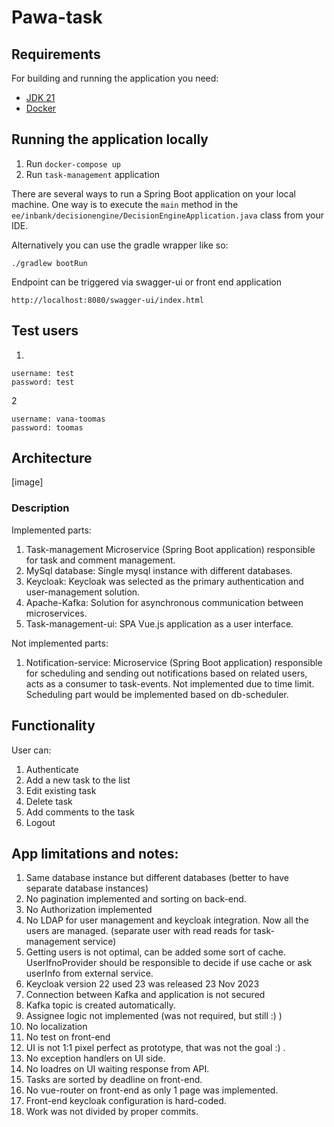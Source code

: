 # Pawa-task


## Requirements

For building and running the application you need:

- [JDK 21](https://jdk.java.net/21/)
- [Docker](https://www.docker.com/)

## Running the application locally

1. Run ```docker-compose up```
2. Run ```task-management``` application

There are several ways to run a Spring Boot application on your local machine. One way is to execute the `main` method in the `ee/inbank/decisionengine/DecisionEngineApplication.java` class from your IDE.

Alternatively you can use the gradle wrapper like so:

```shell
./gradlew bootRun
```

Endpoint can be triggered via swagger-ui or front end application

`http://localhost:8080/swagger-ui/index.html`


## Test users

1.
```
username: test
password: test
```

2
```
username: vana-toomas
password: toomas
```

## Architecture

[image]


### Description

Implemented parts:
1. Task-management Microservice (Spring Boot application) responsible for task and comment management.
2. MySql database: Single mysql instance with different databases.
3. Keycloak: Keycloak was selected as the primary authentication and user-management solution.
4. Apache-Kafka: Solution for asynchronous communication between microservices.
5. Task-management-ui: SPA Vue.js application as a user interface.


Not implemented parts: 
1. Notification-service: Microservice (Spring Boot application) responsible for scheduling and sending out notifications based on
related users, acts as a consumer to task-events. Not implemented due to time limit. Scheduling part would be implemented based on db-scheduler.

   

## Functionality

User can:

1. Authenticate
2. Add a new task to the list
3. Edit existing task
4. Delete task
5. Add comments to the task
6. Logout

## App limitations and notes:

1. Same database instance but different databases (better to have separate database instances)
2. No pagination implemented and sorting on back-end.
3. No Authorization implemented
4. No LDAP for user management and keycloak integration. Now all the users are managed. (separate user with read reads for task-management service)
5. Getting users is not optimal, can be added some sort of cache.
UserIfnoProvider should be responsible to decide if use cache or ask userInfo from external service.
6. Keycloak version 22 used 23 was released 23 Nov 2023
7. Connection between Kafka and application is not secured
8. Kafka topic is created automatically.
9. Assignee logic not implemented (was not required, but still :) )
10. No localization
11. No test on front-end
12. UI is not 1:1 pixel perfect as prototype, that was not the goal :) .
13. No exception handlers on UI side.
14. No loadres on UI waiting response from API.
15. Tasks are sorted by deadline on front-end.
16. No vue-router on front-end as only 1 page was implemented.
17. Front-end keycloak configuration is hard-coded.
18. Work was not divided by proper commits.

